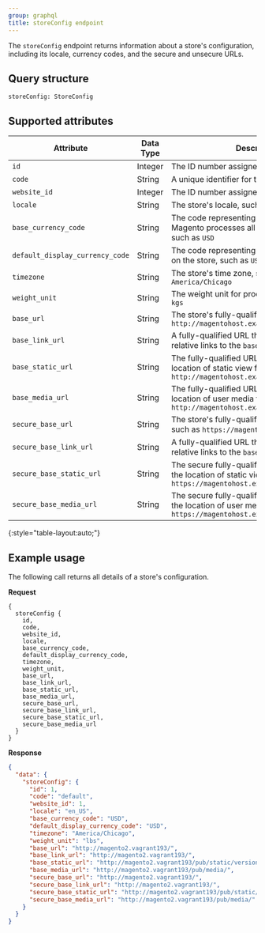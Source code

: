 ```yaml
---
group: graphql
title: storeConfig endpoint
---
```


The `storeConfig` endpoint returns information about a store's configuration, including its locale, currency codes, and the secure and unsecure URLs.

## Query structure

`storeConfig: StoreConfig`

## Supported attributes

Attribute |  Data Type | Description
--- | --- | ---
`id` | Integer | The ID number assigned to the store
`code` | String | A unique identifier for the store
`website_id` | Integer | The ID number assigned to the parent website  
`locale` | String | The store's locale, such as `en_US`
`base_currency_code` | String | The code representing the currency in which Magento processes all payment transactions, such as `USD`
`default_display_currency_code` | String | The code representing the currency displayed on the store, such as `USD`
`timezone` | String | The store's time zone, such as `America/Chicago`
`weight_unit` | String | The weight unit for products, such as `lbs` or `kgs`
`base_url` | String | The store's fully-qualified base URL, such as `http://magentohost.example.com/`
`base_link_url` | String | A fully-qualified URL that is used to create relative links to the `base_url`
`base_static_url` | String | The fully-qualified URL that specifies the location of static view files, such as `http://magentohost.example.com/pub/static/`
`base_media_url` | String | The fully-qualified URL that specifies the location of user media files, such as `http://magentohost.example.com/pub/media/`
`secure_base_url` | String | The store's fully-qualified secure base URL, such as `https://magentohost.example.com/`
`secure_base_link_url` | String | A fully-qualified URL that is used to create relative links to the `base_url`
`secure_base_static_url` | String | The secure fully-qualified URL that specifies the location of static view files, such as `https://magentohost.example.com/pub/static/`
`secure_base_media_url` | String | The secure fully-qualified URL that specifies the location of user media files, such as `https://magentohost.example.com/pub/media/`
{:style="table-layout:auto;"}

## Example usage

The following call returns all details of a store's configuration.

**Request**

``` text
{
  storeConfig {
    id,
    code,
    website_id,
    locale,
    base_currency_code,
    default_display_currency_code,
    timezone,
    weight_unit,
    base_url,
    base_link_url,
    base_static_url,
    base_media_url,
    secure_base_url,
    secure_base_link_url,
    secure_base_static_url,
    secure_base_media_url
  }
}
```

**Response**

``` json
{
  "data": {
    "storeConfig": {
      "id": 1,
      "code": "default",
      "website_id": 1,
      "locale": "en_US",
      "base_currency_code": "USD",
      "default_display_currency_code": "USD",
      "timezone": "America/Chicago",
      "weight_unit": "lbs",
      "base_url": "http://magento2.vagrant193/",
      "base_link_url": "http://magento2.vagrant193/",
      "base_static_url": "http://magento2.vagrant193/pub/static/version1536249714/",
      "base_media_url": "http://magento2.vagrant193/pub/media/",
      "secure_base_url": "http://magento2.vagrant193/",
      "secure_base_link_url": "http://magento2.vagrant193/",
      "secure_base_static_url": "http://magento2.vagrant193/pub/static/version1536249714/",
      "secure_base_media_url": "http://magento2.vagrant193/pub/media/"
    }
  }
}
```
